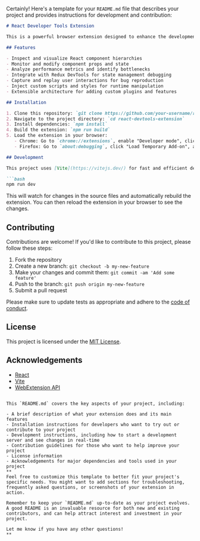 Certainly! Here's a template for your `README.md` file that describes your project and provides instructions for development and contribution:

```markdown
# React Developer Tools Extension

This is a powerful browser extension designed to enhance the development and debugging experience for React applications. It provides a suite of tools and features to inspect, monitor, and manipulate React components, state, and performance.

## Features

- Inspect and visualize React component hierarchies
- Monitor and modify component props and state
- Analyze performance metrics and identify bottlenecks
- Integrate with Redux DevTools for state management debugging
- Capture and replay user interactions for bug reproduction
- Inject custom scripts and styles for runtime manipulation
- Extensible architecture for adding custom plugins and features

## Installation

1. Clone this repository: `git clone https://github.com/your-username/react-devtools-extension.git`
2. Navigate to the project directory: `cd react-devtools-extension`
3. Install dependencies: `npm install`
4. Build the extension: `npm run build`
5. Load the extension in your browser:
   - Chrome: Go to `chrome://extensions`, enable "Developer mode", click "Load unpacked", and select the `dist` directory from the project.
   - Firefox: Go to `about:debugging`, click "Load Temporary Add-on", and select the `manifest.json` file from the `dist` directory.

## Development

This project uses [Vite](https://vitejs.dev/) for fast and efficient development. To start a development server with hot-reloading:

```bash
npm run dev
```

This will watch for changes in the source files and automatically rebuild the extension. You can then reload the extension in your browser to see the changes.

## Contributing

Contributions are welcome! If you'd like to contribute to this project, please follow these steps:

1. Fork the repository
2. Create a new branch: `git checkout -b my-new-feature`
3. Make your changes and commit them: `git commit -am 'Add some feature'`
4. Push to the branch: `git push origin my-new-feature`
5. Submit a pull request

Please make sure to update tests as appropriate and adhere to the [code of conduct](CODE_OF_CONDUCT.md).

## License

This project is licensed under the [MIT License](LICENSE).

## Acknowledgements

- [React](https://reactjs.org/)
- [Vite](https://vitejs.dev/)
- [WebExtension API](https://developer.mozilla.org/en-US/docs/Mozilla/Add-ons/WebExtensions)
```

This `README.md` covers the key aspects of your project, including:

- A brief description of what your extension does and its main features
- Installation instructions for developers who want to try out or contribute to your project
- Development instructions, including how to start a development server and see changes in real-time
- Contribution guidelines for those who want to help improve your project
- License information
- Acknowledgements for major dependencies and tools used in your project
**
Feel free to customize this template to better fit your project's specific needs. You might want to add sections for troubleshooting, frequently asked questions, or screenshots of your extension in action.

Remember to keep your `README.md` up-to-date as your project evolves. A good README is an invaluable resource for both new and existing contributors, and can help attract interest and investment in your project.

Let me know if you have any other questions!
**